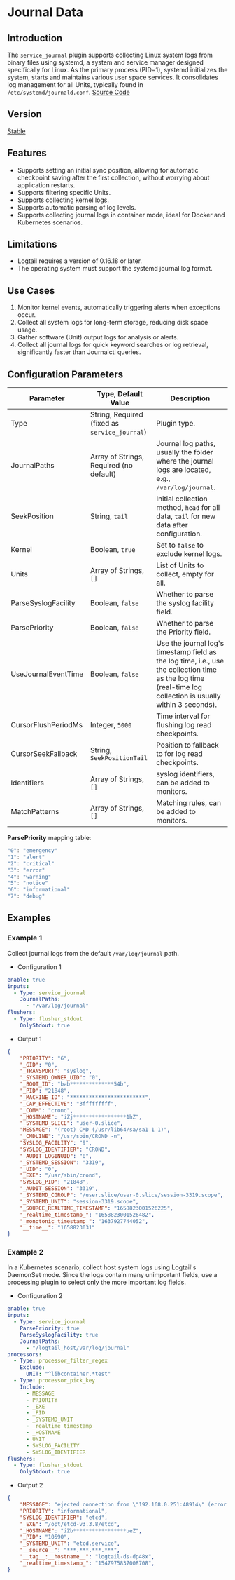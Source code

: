 # Journal Data

## Introduction

The `service_journal` plugin supports collecting Linux system logs from binary files using systemd, a system and service manager designed specifically for Linux. As the primary process (PID=1), systemd initializes the system, starts and maintains various user space services. It consolidates log management for all Units, typically found in `/etc/systemd/journald.conf`. [Source Code](https://github.com/alibaba/ilogtail/blob/main/plugins/input/journal/input_journal.go)

## Version

[Stable](../stability-level.md)

## Features

* Supports setting an initial sync position, allowing for automatic checkpoint saving after the first collection, without worrying about application restarts.
* Supports filtering specific Units.
* Supports collecting kernel logs.
* Supports automatic parsing of log levels.
* Supports collecting journal logs in container mode, ideal for Docker and Kubernetes scenarios.

## Limitations

* Logtail requires a version of 0.16.18 or later.
* The operating system must support the systemd journal log format.

## Use Cases

1. Monitor kernel events, automatically triggering alerts when exceptions occur.
2. Collect all system logs for long-term storage, reducing disk space usage.
3. Gather software (Unit) output logs for analysis or alerts.
4. Collect all journal logs for quick keyword searches or log retrieval, significantly faster than Journalctl queries.

## Configuration Parameters

| Parameter | Type, Default Value | Description |
| --- | --- | --- |
| Type    | String, Required (fixed as `service_journal`) | Plugin type. |
| JournalPaths | Array of Strings, Required (no default) | Journal log paths, usually the folder where the journal logs are located, e.g., `/var/log/journal`. |
| SeekPosition | String, `tail` | Initial collection method, `head` for all data, `tail` for new data after configuration. |
| Kernel | Boolean, `true` | Set to `false` to exclude kernel logs. |
| Units | Array of Strings, `[]` | List of Units to collect, empty for all. |
| ParseSyslogFacility | Boolean, `false` | Whether to parse the syslog facility field. |
| ParsePriority | Boolean, `false` | Whether to parse the Priority field. |
| UseJournalEventTime | Boolean, `false` | Use the journal log's timestamp field as the log time, i.e., use the collection time as the log time (real-time log collection is usually within 3 seconds). |
| CursorFlushPeriodMs | Integer, `5000` | Time interval for flushing log read checkpoints. |
| CursorSeekFallback | String, `SeekPositionTail` | Position to fallback to for log read checkpoints. |
| Identifiers | Array of Strings, `[]` | syslog identifiers, can be added to monitors. |
| MatchPatterns | Array of Strings, `[]` | Matching rules, can be added to monitors. |

**ParsePriority** mapping table:

```go
"0": "emergency"
"1": "alert"
"2": "critical"
"3": "error"
"4": "warning"
"5": "notice"
"6": "informational"
"7": "debug"
```

## Examples

### Example 1

Collect journal logs from the default `/var/log/journal` path.

* Configuration 1

```yaml
enable: true
inputs:
  - Type: service_journal
    JournalPaths:
      - "/var/log/journal"
flushers:
  - Type: flusher_stdout
    OnlyStdout: true
```

* Output 1

```json
{
    "PRIORITY": "6",
    "_GID": "0",
    "_TRANSPORT": "syslog",
    "_SYSTEMD_OWNER_UID": "0",
    "_BOOT_ID": "bab**************54b",
    "_PID": "21848",
    "_MACHINE_ID": "************************",
    "_CAP_EFFECTIVE": "3fffffffff",
    "_COMM": "crond",
    "_HOSTNAME": "iZj*****************1hZ",
    "_SYSTEMD_SLICE": "user-0.slice",
    "MESSAGE": "(root) CMD (/usr/lib64/sa/sa1 1 1)",
    "_CMDLINE": "/usr/sbin/CROND -n",
    "SYSLOG_FACILITY": "9",
    "SYSLOG_IDENTIFIER": "CROND",
    "_AUDIT_LOGINUID": "0",
    "_SYSTEMD_SESSION": "3319",
    "_UID": "0",
    "_EXE": "/usr/sbin/crond",
    "SYSLOG_PID": "21848",
    "_AUDIT_SESSION": "3319",
    "_SYSTEMD_CGROUP": "/user.slice/user-0.slice/session-3319.scope",
    "_SYSTEMD_UNIT": "session-3319.scope",
    "_SOURCE_REALTIME_TIMESTAMP": "1658823001526225",
    "_realtime_timestamp_": "1658823001526482",
    "_monotonic_timestamp_": "1637927744052",
    "__time__": "1658823031"
}
```

### Example 2

In a Kubernetes scenario, collect host system logs using Logtail's DaemonSet mode. Since the logs contain many unimportant fields, use a processing plugin to select only the more important log fields.

* Configuration 2

```yaml
enable: true
inputs:
  - Type: service_journal
    ParsePriority: true
    ParseSyslogFacility: true
    JournalPaths:
      - "/logtail_host/var/log/journal"
processors:
  - Type: processor_filter_regex
    Exclude:
      UNIT: "^libcontainer.*test"
  - Type: processor_pick_key
    Include:
      - MESSAGE
      - PRIORITY
      - _EXE
      - _PID
      - _SYSTEMD_UNIT
      - _realtime_timestamp_
      - _HOSTNAME
      - UNIT
      - SYSLOG_FACILITY
      - SYSLOG_IDENTIFIER
flushers:
  - Type: flusher_stdout
    OnlyStdout: true
```

* Output 2

```json
{
    "MESSAGE": "ejected connection from \"192.168.0.251:48914\" (error \"EOF\", ServerName \"\")",
    "PRIORITY": "informational",
    "SYSLOG_IDENTIFIER": "etcd",
    "_EXE": "/opt/etcd-v3.3.8/etcd",
    "_HOSTNAME": "iZb*****************ueZ",
    "_PID": "10590",
    "_SYSTEMD_UNIT": "etcd.service",
    "__source__": "***.***.***.***",
    "__tag__:__hostname__": "logtail-ds-dp48x",
    "_realtime_timestamp_": "1547975837008708",
}
```
